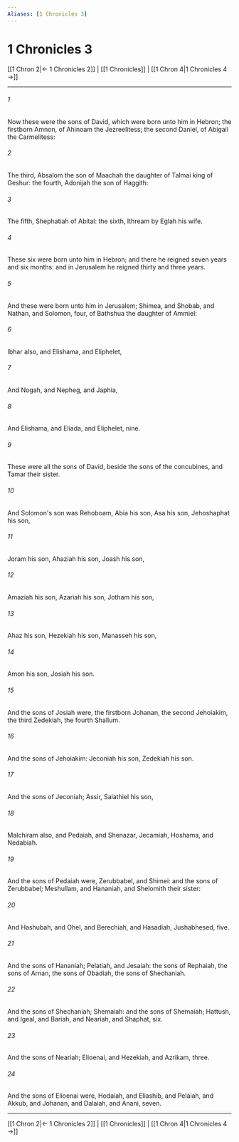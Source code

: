 ```yaml
---
Aliases: [1 Chronicles 3]
---
```

# 1 Chronicles 3

[[1 Chron 2|← 1 Chronicles 2]] | [[1 Chronicles]] | [[1 Chron 4|1 Chronicles 4 →]]
***



###### 1 
Now these were the sons of David, which were born unto him in Hebron; the firstborn Amnon, of Ahinoam the Jezreelitess; the second Daniel, of Abigail the Carmelitess: 

###### 2 
The third, Absalom the son of Maachah the daughter of Talmai king of Geshur: the fourth, Adonijah the son of Haggith: 

###### 3 
The fifth, Shephatiah of Abital: the sixth, Ithream by Eglah his wife. 

###### 4 
These six were born unto him in Hebron; and there he reigned seven years and six months: and in Jerusalem he reigned thirty and three years. 

###### 5 
And these were born unto him in Jerusalem; Shimea, and Shobab, and Nathan, and Solomon, four, of Bathshua the daughter of Ammiel: 

###### 6 
Ibhar also, and Elishama, and Eliphelet, 

###### 7 
And Nogah, and Nepheg, and Japhia, 

###### 8 
And Elishama, and Eliada, and Eliphelet, nine. 

###### 9 
These were all the sons of David, beside the sons of the concubines, and Tamar their sister. 

###### 10 
And Solomon's son was Rehoboam, Abia his son, Asa his son, Jehoshaphat his son, 

###### 11 
Joram his son, Ahaziah his son, Joash his son, 

###### 12 
Amaziah his son, Azariah his son, Jotham his son, 

###### 13 
Ahaz his son, Hezekiah his son, Manasseh his son, 

###### 14 
Amon his son, Josiah his son. 

###### 15 
And the sons of Josiah were, the firstborn Johanan, the second Jehoiakim, the third Zedekiah, the fourth Shallum. 

###### 16 
And the sons of Jehoiakim: Jeconiah his son, Zedekiah his son. 

###### 17 
And the sons of Jeconiah; Assir, Salathiel his son, 

###### 18 
Malchiram also, and Pedaiah, and Shenazar, Jecamiah, Hoshama, and Nedabiah. 

###### 19 
And the sons of Pedaiah were, Zerubbabel, and Shimei: and the sons of Zerubbabel; Meshullam, and Hananiah, and Shelomith their sister: 

###### 20 
And Hashubah, and Ohel, and Berechiah, and Hasadiah, Jushabhesed, five. 

###### 21 
And the sons of Hananiah; Pelatiah, and Jesaiah: the sons of Rephaiah, the sons of Arnan, the sons of Obadiah, the sons of Shechaniah. 

###### 22 
And the sons of Shechaniah; Shemaiah: and the sons of Shemaiah; Hattush, and Igeal, and Bariah, and Neariah, and Shaphat, six. 

###### 23 
And the sons of Neariah; Elioenai, and Hezekiah, and Azrikam, three. 

###### 24 
And the sons of Elioenai were, Hodaiah, and Eliashib, and Pelaiah, and Akkub, and Johanan, and Dalaiah, and Anani, seven.

***
[[1 Chron 2|← 1 Chronicles 2]] | [[1 Chronicles]] | [[1 Chron 4|1 Chronicles 4 →]]
